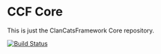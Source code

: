 CCF Core
========

This is just the ClanCatsFramework Core repository. 

[![Build Status](https://travis-ci.org/ClanCats/Core.svg?branch=master)](https://travis-ci.org/ClanCats/Core)